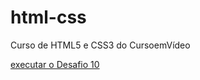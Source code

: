 # html-css
 Curso de HTML5 e CSS3 do CursoemVídeo

 <a href="https://leonardodulci.github.io/html-css/desafio%20site%20do%200/android.html"> executar o Desafio 10</a>
